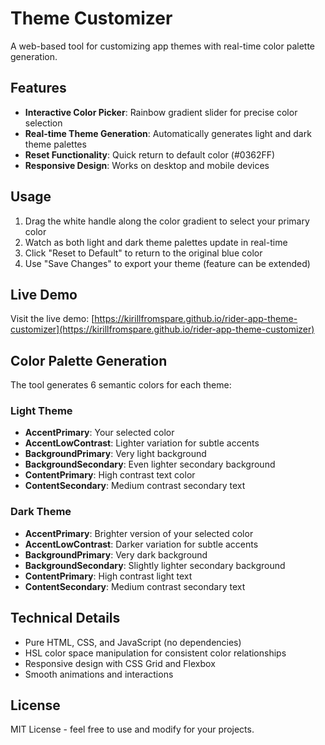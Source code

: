 # Theme Customizer

A web-based tool for customizing app themes with real-time color palette generation.

## Features

- **Interactive Color Picker**: Rainbow gradient slider for precise color selection
- **Real-time Theme Generation**: Automatically generates light and dark theme palettes
- **Reset Functionality**: Quick return to default color (#0362FF)
- **Responsive Design**: Works on desktop and mobile devices

## Usage

1. Drag the white handle along the color gradient to select your primary color
2. Watch as both light and dark theme palettes update in real-time
3. Click "Reset to Default" to return to the original blue color
4. Use "Save Changes" to export your theme (feature can be extended)

## Live Demo

Visit the live demo: [https://kirillfromspare.github.io/rider-app-theme-customizer](https://kirillfromspare.github.io/rider-app-theme-customizer)

## Color Palette Generation

The tool generates 6 semantic colors for each theme:

### Light Theme
- **AccentPrimary**: Your selected color
- **AccentLowContrast**: Lighter variation for subtle accents
- **BackgroundPrimary**: Very light background
- **BackgroundSecondary**: Even lighter secondary background
- **ContentPrimary**: High contrast text color
- **ContentSecondary**: Medium contrast secondary text

### Dark Theme
- **AccentPrimary**: Brighter version of your selected color
- **AccentLowContrast**: Darker variation for subtle accents
- **BackgroundPrimary**: Very dark background
- **BackgroundSecondary**: Slightly lighter secondary background
- **ContentPrimary**: High contrast light text
- **ContentSecondary**: Medium contrast secondary text

## Technical Details

- Pure HTML, CSS, and JavaScript (no dependencies)
- HSL color space manipulation for consistent color relationships
- Responsive design with CSS Grid and Flexbox
- Smooth animations and interactions

## License

MIT License - feel free to use and modify for your projects.
